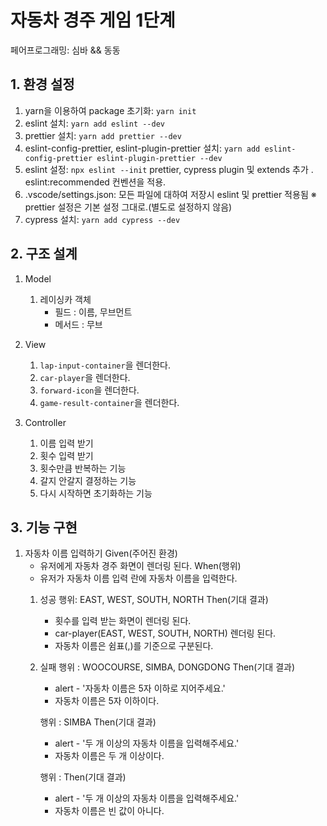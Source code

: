 # 자동차 경주 게임 1단계
페어프로그래밍: 심바 && 동동

## 1. 환경 설정
1. yarn을 이용하여 package 초기화: `yarn init`
2. eslint 설치: `yarn add eslint --dev`
3. prettier 설치: `yarn add prettier --dev`
4. eslint-config-prettier, eslint-plugin-prettier 설치: `yarn add eslint-config-prettier eslint-plugin-prettier --dev`
5. eslint 설정: `npx eslint --init`  prettier, cypress plugin 및 extends 추가 . eslint:recommended 컨벤션을 적용. 
6. .vscode/settings.json: 모든 파일에 대하여 저장시 eslint 및 prettier 적용됨
   ※ prettier 설정은 기본 설정 그대로.(별도로 설정하지 않음)
7. cypress 설치: `yarn add cypress --dev`

## 2. 구조 설계
1. Model
   1. 레이싱카 객체
      - 필드 : 이름, 무브먼트
      - 메서드 : 무브

2. View
   1. `lap-input-container`을 렌더한다.
   2. `car-player`을 렌더한다.
   3. `forward-icon`을 렌더한다.
   4. `game-result-container`을 렌더한다.

3. Controller
   1. 이름 입력 받기
   2. 횟수 입력 받기
   3. 횟수만큼 반복하는 기능
   4. 갈지 안갈지 결정하는 기능
   5. 다시 시작하면 초기화하는 기능

## 3. 기능 구현
1. 자동차 이름 입력하기
   Given(주어진 환경)
   - 유저에게 자동차 경주 화면이 렌더링 된다.
   When(행위)
   - 유저가 자동차 이름 입력 란에 자동차 이름을 입력한다.
   1. 성공
      행위: EAST, WEST, SOUTH, NORTH
      Then(기대 결과)
      - 횟수를 입력 받는 화면이 렌더링 된다.
      - car-player(EAST, WEST, SOUTH, NORTH) 렌더링 된다.
      - 자동차 이름은 쉼표(,)를 기준으로 구분된다.
  
   2. 실패
      행위 : WOOCOURSE, SIMBA, DONGDONG
      Then(기대 결과)
      - alert - '자동차 이름은 5자 이하로 지어주세요.'
      - 자동차 이름은 5자 이하이다.
  
      행위 : SIMBA
      Then(기대 결과)
      - alert - '두 개 이상의 자동차 이름을 입력해주세요.'
      - 자동차 이름은 두 개 이상이다.

      행위 :
      Then(기대 결과)
      - alert - '두 개 이상의 자동차 이름을 입력해주세요.'
      - 자동차 이름은 빈 값이 아니다.